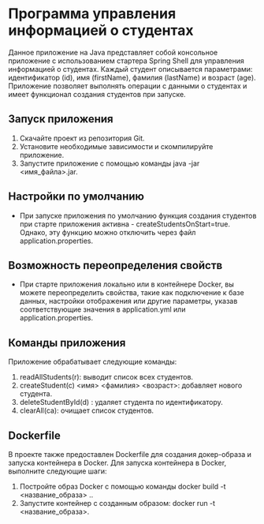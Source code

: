 # Программа управления информацией о студентах

Данное приложение на Java представляет собой консольное приложение с использованием стартера Spring Shell для управления информацией о студентах. Каждый студент описывается параметрами: идентификатор (id), имя (firstName), фамилия (lastName) и возраст (age). Приложение позволяет выполнять операции с данными о студентах и имеет функционал создания студентов при запуске.

## Запуск приложения

1. Скачайте проект из репозитория Git.
2. Установите необходимые зависимости и скомпилируйте приложение.
3. Запустите приложение с помощью команды java -jar <имя_файла>.jar.

## Настройки по умолчанию

- При запуске приложения по умолчанию функция создания студентов при старте приложения активна - createStudentsOnStart=true. Однако, эту функцию можно отключить через файл application.properties.

## Возможность переопределения свойств 

- При старте приложения локально или в контейнере Docker, вы можете переопределить свойства, такие как подключение к базе данных, настройки отображения или другие параметры, указав соответствующие значения в application.yml или application.properties.

## Команды приложения

Приложение обрабатывает следующие команды:
1. readAllStudents(r): выводит список всех студентов.
2. createStudent(c) <имя> <фамилия> <возраст>: добавляет нового студента.  
3. deleteStudentById(d) <id>: удаляет студента по идентификатору.
4. clearAll(ca): очищает список студентов.

## Dockerfile

В проекте также предоставлен Dockerfile для создания докер-образа и запуска контейнера в Docker. Для запуска контейнера в Docker, выполните следующие шаги:
1. Постройте образ Docker с помощью команды docker build -t <название_образа> ..
2. Запустите контейнер с созданным образом: docker run -t <название_образа>.
